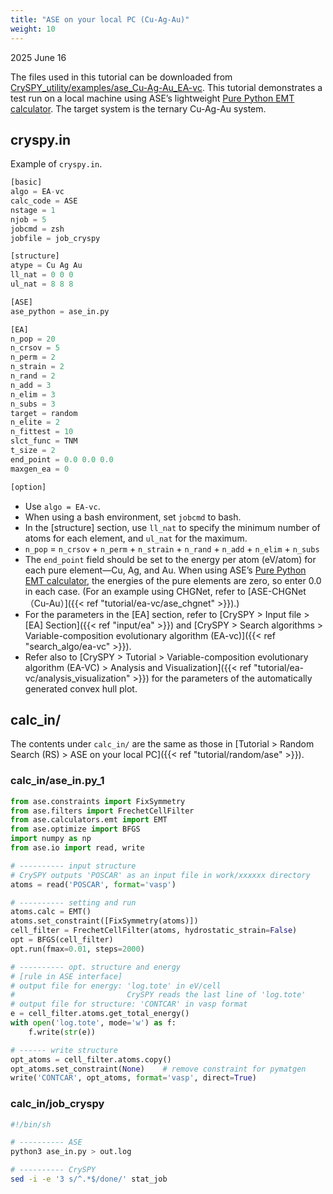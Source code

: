 ```yaml
---
title: "ASE on your local PC (Cu-Ag-Au)"
weight: 10
---
```


2025 June 16


The files used in this tutorial can be downloaded from [CrySPY_utility/examples/ase_Cu-Ag-Au_EA-vc](https://github.com/Tomoki-YAMASHITA/CrySPY_utility/tree/master/examples/ase_Cu-Ag-Au_EA-vc).
This tutorial demonstrates a test run on a local machine using ASE’s lightweight [Pure Python EMT calculator](https://wiki.fysik.dtu.dk/ase/ase/calculators/emt.html#ase.calculators.emt.EMT)<i class="fas fa-external-link-alt"></i>.
The target system is the ternary Cu-Ag-Au system.


## cryspy.in

Example of `cryspy.in`.
``` python
[basic]
algo = EA-vc
calc_code = ASE
nstage = 1
njob = 5
jobcmd = zsh
jobfile = job_cryspy

[structure]
atype = Cu Ag Au
ll_nat = 0 0 0
ul_nat = 8 8 8

[ASE]
ase_python = ase_in.py

[EA]
n_pop = 20
n_crsov = 5
n_perm = 2
n_strain = 2
n_rand = 2
n_add = 3
n_elim = 3
n_subs = 3
target = random
n_elite = 2
n_fittest = 10
slct_func = TNM
t_size = 2
end_point = 0.0 0.0 0.0
maxgen_ea = 0

[option]
```
- Use `algo = EA-vc`.
- When using a bash environment, set `jobcmd` to bash.
- In the [structure] section, use `ll_nat` to specify the minimum number of atoms for each element, and `ul_nat` for the maximum.
- `n_pop` = `n_crsov` + `n_perm` + `n_strain` + `n_rand` + `n_add` + `n_elim` + `n_subs`
- The `end_point` field should be set to the energy per atom (eV/atom) for each pure element—Cu, Ag, and Au. When using ASE’s [Pure Python EMT calculator](https://wiki.fysik.dtu.dk/ase/ase/calculators/emt.html#ase.calculators.emt.EMT)<i class="fas fa-external-link-alt"></i>, the energies of the pure elements are zero, so enter 0.0 in each case. (For an example using CHGNet, refer to [ASE-CHGNet（Cu-Au）]({{< ref "tutorial/ea-vc/ase_chgnet" >}}).)
- For the parameters in the [EA] section, refer to [CrySPY > Input file > [EA] Section]({{< ref "input/ea" >}}) and [CrySPY > Search algorithms > Variable-composition evolutionary algorithm (EA-vc)]({{< ref "search_algo/ea-vc" >}}).
- Refer also to [CrySPY > Tutorial > Variable-composition evolutionary algorithm (EA-VC) > Analysis and Visualization]({{< ref "tutorial/ea-vc/analysis_visualization" >}}) for the parameters of the automatically generated convex hull plot.


## calc_in/
The contents under `calc_in/` are the same as those in [Tutorial > Random Search (RS) > ASE on your local PC]({{< ref "tutorial/random/ase" >}}).
### calc_in/ase_in.py_1
``` python
from ase.constraints import FixSymmetry
from ase.filters import FrechetCellFilter
from ase.calculators.emt import EMT
from ase.optimize import BFGS
import numpy as np
from ase.io import read, write

# ---------- input structure
# CrySPY outputs 'POSCAR' as an input file in work/xxxxxx directory
atoms = read('POSCAR', format='vasp')

# ---------- setting and run
atoms.calc = EMT()
atoms.set_constraint([FixSymmetry(atoms)])
cell_filter = FrechetCellFilter(atoms, hydrostatic_strain=False)
opt = BFGS(cell_filter)
opt.run(fmax=0.01, steps=2000)

# ---------- opt. structure and energy
# [rule in ASE interface]
# output file for energy: 'log.tote' in eV/cell
#                         CrySPY reads the last line of 'log.tote'
# output file for structure: 'CONTCAR' in vasp format
e = cell_filter.atoms.get_total_energy()
with open('log.tote', mode='w') as f:
    f.write(str(e))

# ------ write structure
opt_atoms = cell_filter.atoms.copy()
opt_atoms.set_constraint(None)    # remove constraint for pymatgen
write('CONTCAR', opt_atoms, format='vasp', direct=True)
```

### calc_in/job_cryspy
``` bash
#!/bin/sh

# ---------- ASE
python3 ase_in.py > out.log

# ---------- CrySPY
sed -i -e '3 s/^.*$/done/' stat_job
```